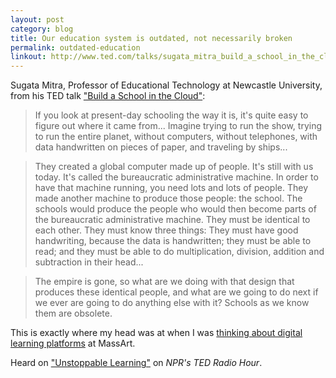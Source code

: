 ```yaml
---
layout: post
category: blog
title: Our education system is outdated, not necessarily broken
permalink: outdated-education
linkout: http://www.ted.com/talks/sugata_mitra_build_a_school_in_the_cloud/
---
```


Sugata Mitra, Professor of Educational Technology at Newcastle University, from his TED talk ["Build a School in the Cloud"](http://www.ted.com/talks/sugata_mitra_build_a_school_in_the_cloud):

> If you look at present-day schooling the way it is, it's quite easy to figure out where it came from... Imagine trying to run the show, trying to run the entire planet, without computers, without telephones, with data handwritten on pieces of paper, and traveling by ships...

> They created a global computer made up of people. It's still with us today. It's called the bureaucratic administrative machine. In order to have that machine running, you need lots and lots of people. They made another machine to produce those people: the school. The schools would produce the people who would then become parts of the bureaucratic administrative machine. They must be identical to each other. They must know three things: They must have good handwriting, because the data is handwritten; they must be able to read; and they must be able to do multiplication, division, addition and subtraction in their head...

> The empire is gone, so what are we doing with that design that produces these identical people, and what are we going to do next if we ever are going to do anything else with it? Schools as we know them are obsolete.

This is exactly where my head was at when I was [thinking about digital learning platforms](/gather) at MassArt.

Heard on ["Unstoppable Learning"](http://blog.ted.com/2013/05/03/ted-radio-hour-presents-unstoppable-learning/) on *NPR's TED Radio Hour*.